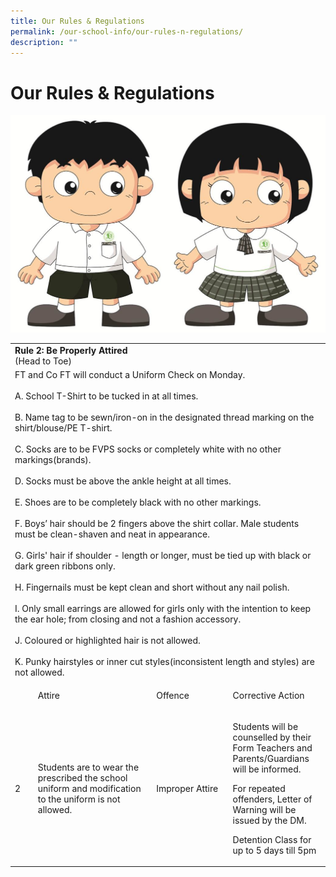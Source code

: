 ```yaml
---
title: Our Rules & Regulations
permalink: /our-school-info/our-rules-n-regulations/
description: ""
---
```

# Our Rules & Regulations
![](/images/Our%20school%20info/FVPS%20Student%20Pic.jpg)

<table width="616">
<tbody>
<tr>
<td colspan="4" width="616">
<strong>Rule 2: Be Properly Attired</strong><br>(Head to Toe)
</td>
</tr>
<tr>
<td colspan="4" width="616">
FT and Co FT will conduct a Uniform Check on Monday.<br><br>A. School T-Shirt to be tucked in at all times.<br><br>B. Name tag to be sewn/iron-on in the designated thread marking on the shirt/blouse/PE T-shirt.<br><br>C. Socks are to be FVPS socks or completely white with no other markings(brands).<br><br>D. Socks must be above the ankle height at all times.<br><br>E. Shoes are to be completely black with no other markings.<br><br>F. Boys&rsquo; hair should be 2 fingers above the shirt collar. Male students must be clean-shaven and neat in appearance.<br><br>G. Girls' hair if shoulder - length or longer, must be tied up with black or dark green ribbons only.<br><br>H. Fingernails must be kept clean and short without any nail polish.<br><br>I. Only small earrings are allowed for girls only with the intention to keep the ear hole; from closing and not a fashion accessory.<br><br>J. Coloured or highlighted hair is not allowed.<br><br>K. Punky hairstyles or inner cut styles(inconsistent length and styles) are not allowed.
</td>
</tr>
<tr>
<td width="36">
</td>
<td width="266">
<p>Attire</p>
</td>
<td width="155">
<p>Offence</p>
</td>
<td width="160">
<p>Corrective Action</p>
</td>
</tr>
<tr>
<td width="36">
<p>2</p>
</td>
<td width="266">
<p>Students are to wear the prescribed the school uniform and modification to the uniform is not allowed.</p>
</td>
<td width="155">
<p>Improper Attire</p>
</td>
<td width="160">
<p>Students will be counselled by their Form Teachers and Parents/Guardians will be informed.</p>
<p>For repeated offenders, Letter of Warning will be issued by the DM.&nbsp;</p>
<p>Detention Class for up to 5 days till 5pm</p>
</td>
</tr>
</tbody>
</table>